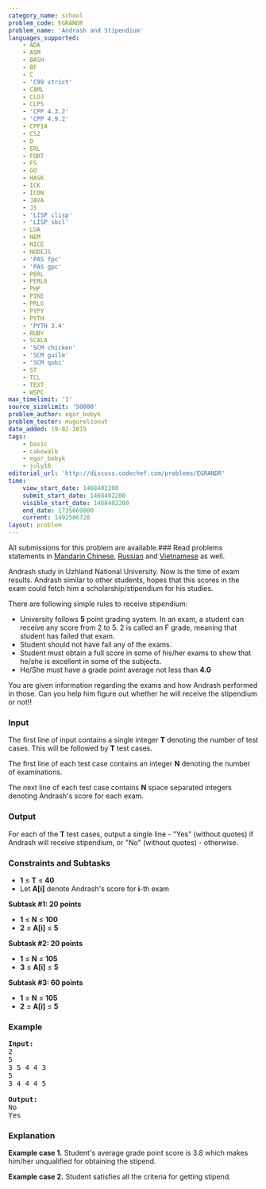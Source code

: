 ```yaml
---
category_name: school
problem_code: EGRANDR
problem_name: 'Andrash and Stipendium'
languages_supported:
    - ADA
    - ASM
    - BASH
    - BF
    - C
    - 'C99 strict'
    - CAML
    - CLOJ
    - CLPS
    - 'CPP 4.3.2'
    - 'CPP 4.9.2'
    - CPP14
    - CS2
    - D
    - ERL
    - FORT
    - FS
    - GO
    - HASK
    - ICK
    - ICON
    - JAVA
    - JS
    - 'LISP clisp'
    - 'LISP sbcl'
    - LUA
    - NEM
    - NICE
    - NODEJS
    - 'PAS fpc'
    - 'PAS gpc'
    - PERL
    - PERL6
    - PHP
    - PIKE
    - PRLG
    - PYPY
    - PYTH
    - 'PYTH 3.4'
    - RUBY
    - SCALA
    - 'SCM chicken'
    - 'SCM guile'
    - 'SCM qobi'
    - ST
    - TCL
    - TEXT
    - WSPC
max_timelimit: '1'
source_sizelimit: '50000'
problem_author: egor_bobyk
problem_tester: mugurelionut
date_added: 19-02-2015
tags:
    - basic
    - cakewalk
    - egor_bobyk
    - july16
editorial_url: 'http://discuss.codechef.com/problems/EGRANDR'
time:
    view_start_date: 1468402200
    submit_start_date: 1468402200
    visible_start_date: 1468402200
    end_date: 1735669800
    current: 1492506728
layout: problem
---
```

All submissions for this problem are available.###  Read problems statements in [Mandarin Chinese](http://www.codechef.com/download/translated/JULY16/mandarin/EGRANDR.pdf), [Russian](http://www.codechef.com/download/translated/JULY16/russian/EGRANDR.pdf) and [Vietnamese](http://www.codechef.com/download/translated/JULY16/vietnamese/EGRANDR.pdf) as well.

Andrash study in Uzhland National University. Now is the time of exam results. Andrash similar to other students, hopes that this scores in the exam could fetch him a scholarship/stipendium for his studies.

There are following simple rules to receive stipendium:

- University follows **5** point grading system. In an exam, a student can receive any score from 2 to 5. 2 is called an F grade, meaning that student has failed that exam.
- Student should not have fail any of the exams.
- Student must obtain a full score in some of his/her exams to show that he/she is excellent in some of the subjects.
- He/She must have a grade point average not less than **4.0**

You are given information regarding the exams and how Andrash performed in those. Can you help him figure out whether he will receive the stipendium or not!!

### Input

The first line of input contains a single integer **T** denoting the number of test cases. This will be followed by **T** test cases.

The first line of each test case contains an integer **N** denoting the number of examinations.

The next line of each test case contains **N** space separated integers denoting Andrash's score for each exam.

### Output

For each of the **T** test cases, output a single line - "Yes" (without quotes) if Andrash will receive stipendium, or "No" (without quotes) - otherwise.

### Constraints and Subtasks

- **1** ≤ **T** ≤ **40**
- Let **A\[i\]** denote Andrash's score for **i**-th exam

**Subtask #1: 20 points**

- **1** ≤ **N** ≤ **100**
- **2** ≤ **A\[i\]** ≤ **5**

**Subtask #2: 20 points**

- **1** ≤ **N** ≤ **105**
- **3** ≤ **A\[i\]** ≤ **5**

**Subtask #3: 60 points**

- **1** ≤ **N** ≤ **105**
- **2** ≤ **A\[i\]** ≤ **5**

### Example

<pre><b>Input:</b>
2
5
3 5 4 4 3
5
3 4 4 4 5

<b>Output:</b>
No
Yes
</pre>
### Explanation

**Example case 1.** Student's average grade point score is 3.8 which makes him/her unqualified for obtaining the stipend.

**Example case 2.** Student satisfies all the criteria for getting stipend.
